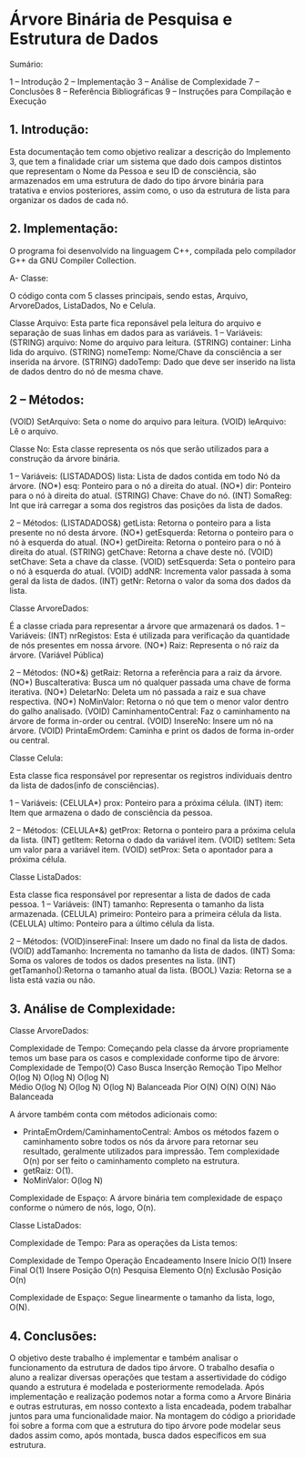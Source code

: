 # Árvore Binária de Pesquisa e Estrutura de Dados
Sumário:

1 – Introdução
2 – Implementação
3 – Análise de Complexidade
7 – Conclusões 
8 – Referência Bibliográficas
9 – Instruções para Compilação e Execução


## 1.	Introdução:

Esta documentação tem como objetivo realizar a descrição do Implemento 3, que tem a finalidade criar um sistema que dado dois 
campos distintos que representam o Nome da Pessoa e seu ID de consciência, são armazenados em uma estrutura de dado do tipo árvore binária 
para tratativa e envios posteriores, assim como, o uso da estrutura de lista para organizar os dados de cada nó.

## 2.	Implementação:
O programa foi desenvolvido na linguagem C++, compilada pelo compilador G++ da GNU Compiler Collection.

A-	Classe:

O código conta com 5 classes principais, sendo estas, Arquivo, ArvoreDados, ListaDados, No e Celula.


Classe Arquivo:
Esta parte fica reponsável pela leitura do arquivo e separação de suas linhas em dados para as variáveis.
1 – Variáveis:
(STRING) arquivo: Nome do arquivo para leitura.
(STRING) container: Linha lida do arquivo.
(STRING) nomeTemp: Nome/Chave da consciência a ser inserida na árvore.
(STRING) dadoTemp: Dado que deve ser inserido na lista de dados dentro do nó de mesma chave.

## 2 – Métodos:
(VOID) SetArquivo: Seta o nome do arquivo para leitura.
(VOID) leArquivo: Lê o arquivo.

  
Classe No:
Esta classe representa os nós que serão utilizados para a construção da árvore binária.

1 – Variáveis:
(LISTADADOS) lista: Lista de dados contida em todo Nó da árvore.
(NO*) esq: Ponteiro para o nó a direita do atual.
(NO*) dir: Ponteiro para o nó à direita do atual.
(STRING) Chave: Chave do nó.
(INT) SomaReg: Int que irá carregar a soma dos registros das posições da lista de dados.
		
2 – Métodos:
(LISTADADOS&) getLista: Retorna o ponteiro para a lista presente no nó desta árvore.
(NO*) getEsquerda: Retorna o ponteiro para o nó à esquerda do atual.
(NO*) getDireita: Retorna o ponteiro para o nó à direita do atual.
(STRING) getChave: Retorna a chave deste nó. 
(VOID) setChave: Seta a chave da classe.
(VOID) setEsquerda: Seta o ponteiro para o nó à esquerda do atual.
(VOID) addNR: Incrementa valor passada à soma geral da lista de dados.
(INT) getNr: Retorna o valor da soma dos dados da lista.


Classe ArvoreDados:

É a classe criada para representar a árvore que armazenará os dados.
1 – Variáveis:
(INT) nrRegistos: Esta é utilizada para verificação da quantidade de nós presentes em nossa árvore.
(NO*) Raiz: Representa o nó raiz da árvore. (Variável Pública)
		
2 – Métodos:
(NO*&) getRaiz: Retorna a referência para a raiz da árvore.
(NO*) BuscaIterativa: Busca um nó qualquer passada uma chave de forma iterativa.
(NO*) DeletarNo: Deleta um nó passada a raiz e sua chave respectiva.
(NO*) NoMinValor: Retorna o nó que tem o menor valor dentro do galho analisado.
(VOID) CaminhamentoCentral: Faz o caminhamento na árvore de forma in-order ou central.
(VOID) InsereNo: Insere um nó na árvore.
(VOID) PrintaEmOrdem: Caminha e print os dados de forma in-order ou central.



Classe Celula:

Esta classe fica responsável por representar os registros individuais dentro da lista de dados(info de consciências).

1 – Variáveis:
(CELULA*) prox: Ponteiro para a próxima célula.
(INT) item: Item que armazena o dado de consciência da pessoa.

2 – Métodos:
(CELULA*&) getProx: Retorna o ponteiro para a próxima celula da lista.
(INT) getItem: Retorna o dado da variável item.
(VOID) setItem: Seta um valor para a variável item.
(VOID) setProx: Seta o apontador para a próxima célula.


Classe ListaDados:

Esta classe fica responsável por representar a lista de dados de cada pessoa.
1 – Variáveis:
(INT) tamanho: Representa o tamanho da lista armazenada.
(CELULA) primeiro: Ponteiro para a primeira célula da lista.
(CELULA) ultimo: Ponteiro para a último célula da lista.

2 – Métodos:
(VOID)insereFinal: Insere um dado no final da lista de dados.
(VOID) addTamanho: Incrementa no tamanho da lista de dados.
(INT) Soma: Soma os valores de todos os dados presentes na lista.
(INT) getTamanho():Retorna o tamanho atual da lista.
(BOOL) Vazia: Retorna se a lista está vazia ou não.

 

## 3.	Análise de Complexidade:

Classe ArvoreDados:

Complexidade de Tempo:
Começando pela classe da árvore propriamente temos um base para os casos e complexidade conforme tipo de árvore:
Complexidade de Tempo(O)
Caso	Busca	Inserção	Remoção	Tipo
Melhor 	O(log N)	O(log N)	O(log N)	 
 Médio	O(log N)	O(log N)	O(log N)	Balanceada
Pior 	O(N)	O(N)	O(N)	Não Balanceada

A árvore também conta com métodos adicionais como:
- PrintaEmOrdem/CaminhamentoCentral: Ambos os métodos fazem o caminhamento sobre todos os nós da árvore para retornar seu resultado, geralmente utilizados para impressão.
Tem complexidade O(n) por ser feito o caminhamento completo na estrutura.
- getRaiz: O(1).
- NoMinValor: O(log N)


Complexidade de Espaço:
A árvore binária tem complexidade de espaço conforme o número de nós, logo, O(n).


Classe ListaDados:

Complexidade de Tempo:
Para as operações da Lista temos:

Complexidade de Tempo
Operação	Encadeamento
Insere Início	O(1)
Insere Final	O(1)
Insere Posição	O(n)
Pesquisa Elemento	O(n)
Exclusão Posição	O(n)



Complexidade de Espaço:
Segue linearmente o tamanho da lista, logo, O(N).





## 4.	Conclusões:

O objetivo deste trabalho é implementar e também analisar o funcionamento da estrutura de dados tipo árvore.
O trabalho desafia o aluno a realizar diversas operações que testam a assertividade do código quando a estrutura é modelada e posteriormente remodelada.
Após implementação e realização podemos notar a forma como a Arvore Binária e outras estruturas, em nosso contexto a lista encadeada, podem trabalhar juntos para uma funcionalidade maior.
Na montagem do código a prioridade foi sobre a forma com que a estrutura do tipo árvore pode modelar seus dados assim como, após montada, busca dados específicos em sua estrutura.

